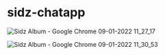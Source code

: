 # sidz-chatapp
![Sidz Album - Google Chrome 09-01-2022 11_27_17](https://user-images.githubusercontent.com/76692740/148671151-6cf76b40-ebe8-4e02-98f9-7404b8577e54.png)

![Sidz Album - Google Chrome 09-01-2022 11_30_53](https://user-images.githubusercontent.com/76692740/148671170-42fdc965-18ac-4a38-bf85-609e508ede3d.png)
